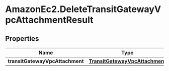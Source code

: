 # AmazonEc2.DeleteTransitGatewayVpcAttachmentResult

## Properties

Name | Type | Description | Notes
------------ | ------------- | ------------- | -------------
**transitGatewayVpcAttachment** | [**TransitGatewayVpcAttachment**](TransitGatewayVpcAttachment.md) |  | [optional] 


